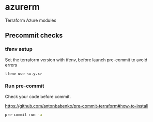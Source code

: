 # azurerm

Terraform Azure modules

## Precommit checks

### tfenv setup

Set the terraform version with tfenv, before launch pre-commit to avoid errors

```bash
tfenv use <x.y.x>
```

### Run pre-commit

Check your code before commit.

<https://github.com/antonbabenko/pre-commit-terraform#how-to-install>

```sh
pre-commit run -a
```
